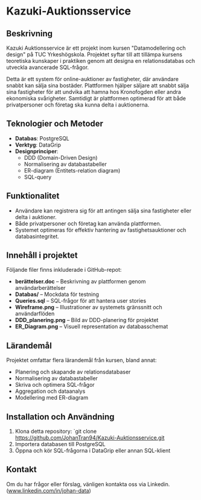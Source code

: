 # Kazuki-Auktionsservice

## Beskrivning
Kazuki Auktionsservice är ett projekt inom kursen "Datamodellering och design" på TUC Yrkeshögskola. Projektet syftar till att tillämpa kursens teoretiska kunskaper i praktiken genom att designa en relationsdatabas och utveckla avancerade SQL-frågor. 

Detta är ett system för online-auktioner av fastigheter, där användare snabbt kan sälja sina bostäder. Plattformen hjälper säljare att snabbt sälja sina fastigheter för att undvika att hamna hos Kronofogden eller andra ekonomiska svårigheter. Samtidigt är plattformen optimerad för att både privatpersoner och företag ska kunna delta i auktionerna.

## Teknologier och Metoder
- **Databas**: PostgreSQL
- **Verktyg**: DataGrip
- **Designprinciper**:
  - DDD (Domain-Driven Design)
  - Normalisering av databastabeller
  - ER-diagram (Entitets-relation diagram)
  - SQL-query

## Funktionalitet
- Användare kan registrera sig för att antingen sälja sina fastigheter eller delta i auktioner.
- Både privatpersoner och företag kan använda plattformen.
- Systemet optimeras för effektiv hantering av fastighetsauktioner och databasintegritet.

## Innehåll i projektet
Följande filer finns inkluderade i GitHub-repot:
- **berättelser.doc** – Beskrivning av plattformen genom användarberättelser
- **Databas/** – Mockdata för testning
- **Queries.sql** – SQL-frågor för att hantera user stories
- **Wireframe.png** – Illustrationer av systemets gränssnitt och användarflöden
- **DDD_planering.png** – Bild av DDD-planering för projektet
- **ER_Diagram.png** – Visuell representation av databasschemat

## Lärandemål
Projektet omfattar flera lärandemål från kursen, bland annat:
- Planering och skapande av relationsdatabaser
- Normalisering av databastabeller
- Skriva och optimera SQL-frågor
- Aggregation och dataanalys
- Modellering med ER-diagram

## Installation och Användning
1. Klona detta repository: `git clone https://github.com/JohanTran94/Kazuki-Auktionsservice.git
2. Importera databasen till PostgreSQL
3. Öppna och kör SQL-frågorna i DataGrip eller annan SQL-klient

## Kontakt
Om du har frågor eller förslag, vänligen kontakta oss via Linkedin. (www.linkedin.com/in/johan-data)

